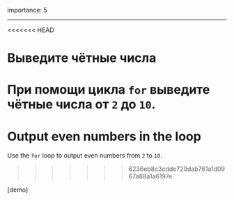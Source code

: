 importance: 5

---

<<<<<<< HEAD
# Выведите чётные числа

При помощи цикла `for` выведите чётные числа от `2` до `10`.
=======
# Output even numbers in the loop

Use the `for` loop to output even numbers from `2` to `10`.
>>>>>>> 6236eb8c3cdde729dab761a1d0967a88a1a6197e

[demo]
